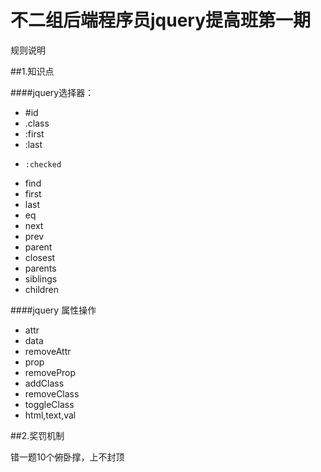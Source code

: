 # 不二组后端程序员jquery提高班第一期

规则说明

##1.知识点
 
####jquery选择器：
  *	#id
  *	.class
  *	:first
  *	:last
  *     :checked
  *	find
  *	first
  *	last
  *	eq
  *	next
  *	prev
  *	parent
  *	closest
  *	parents
  *	siblings
  *	children

####jquery 属性操作
  * attr
  * data
  * removeAttr
  * prop
  * removeProp
  * addClass
  * removeClass
  * toggleClass
  * html,text,val

  
  
  
##2.奖罚机制
	
  错一题10个俯卧撑，上不封顶

  	  		  	
